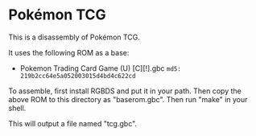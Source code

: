 # Pokémon TCG

This is a disassembly of Pokémon TCG.

It uses the following ROM as a base:

* Pokemon Trading Card Game (U) [C][!].gbc  `md5: 219b2cc64e5a052003015d4bd4c622cd`

To assemble, first install RGBDS and put it in your path.
Then copy the above ROM to this directory as "baserom.gbc".
Then run "make" in your shell.

This will output a file named "tcg.gbc".